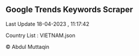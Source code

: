 

## Google Trends Keywords Scraper 
 
Last Update 18-04-2023 , 11:17:42

Country List :
VIETNAM.json



© Abdul Muttaqin 
